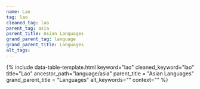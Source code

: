 ```yaml
---
name: Lao
tag: lao
cleaned_tag: lao
parent_tag: asia
parent_title: Asian Languages
grand_parent_tag: language
grand_parent_title: Languages
alt_tags: 
---
```


{% include data-table-template.html 
  keyword="lao" 
  cleaned_keyword="lao" 
  title="Lao"
  ancestor_path="language/asia" 
  parent_title = "Asian Languages"
  grand_parent_title = "Languages"
  alt_keywords=""
  context=""
%}

